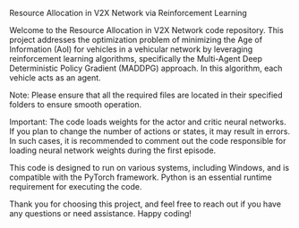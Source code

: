 Resource Allocation in V2X Network via Reinforcement Learning

Welcome to the Resource Allocation in V2X Network code repository. This project addresses the optimization problem of minimizing the Age of Information (AoI) for vehicles in a vehicular network by leveraging reinforcement learning algorithms, specifically the Multi-Agent Deep Deterministic Policy Gradient (MADDPG) approach. In this algorithm, each vehicle acts as an agent.

Note: Please ensure that all the required files are located in their specified folders to ensure smooth operation.

Important: The code loads weights for the actor and critic neural networks. If you plan to change the number of actions or states, it may result in errors. In such cases, it is recommended to comment out the code responsible for loading neural network weights during the first episode.

This code is designed to run on various systems, including Windows, and is compatible with the PyTorch framework. Python is an essential runtime requirement for executing the code.

Thank you for choosing this project, and feel free to reach out if you have any questions or need assistance. Happy coding!
